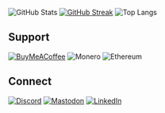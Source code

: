 
<a rel="me" href="https://twit.social/@drmitch"></a>

![GitHub Stats](https://github-readme-stats.vercel.app/api?username=mwstamant&hide=issues&show_icons=true)
[![GitHub Streak](https://github-readme-streak-stats.herokuapp.com?user=mwstamant&date_format=n%2Fj%5B%2FY%5D)](https://git.io/streak-stats)
![Top Langs](https://github-readme-stats.vercel.app/api/top-langs/?username=mwstamant)

## Support
[![BuyMeACoffee](https://img.shields.io/badge/Buy%20Me%20a%20Coffee-ffdd00?style=for-the-badge&logo=buy-me-a-coffee&logoColor=black)](https://www.buymeacoffee.com/mwstamant)
![Monero](https://img.shields.io/badge/monero-FF6600?style=for-the-badge&logo=monero&logoColor=white)
![Ethereum](https://img.shields.io/badge/Ethereum-3C3C3D?style=for-the-badge&logo=Ethereum&logoColor=white)
## Connect
[![Discord](https://img.shields.io/badge/Discord-%235865F2.svg?style=for-the-badge&logo=discord&logoColor=white)](https://discordapp.com/users/846893880107728966)
[![Mastodon](https://img.shields.io/badge/-MASTODON-%232B90D9?style=for-the-badge&logo=mastodon&logoColor=white)](https://twit.social/@drmitch)
[![LinkedIn](https://img.shields.io/badge/linkedin-%230077B5.svg?style=for-the-badge&logo=linkedin&logoColor=white)](https://www.linkedin.com/in/mwstamant/)
